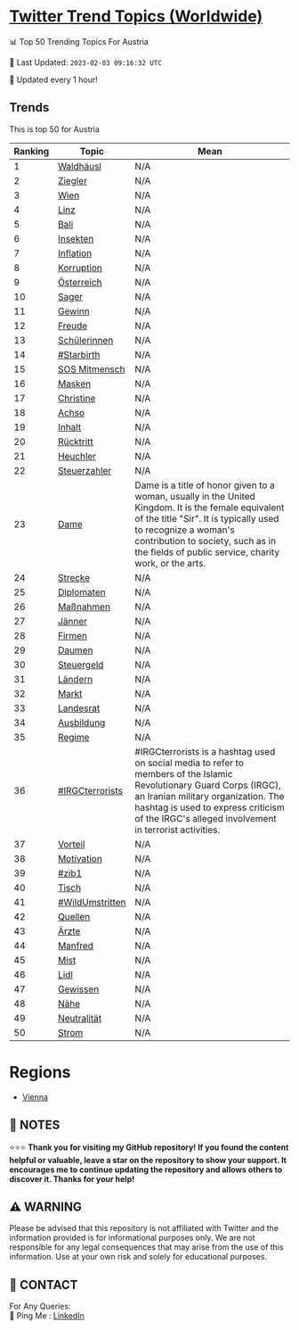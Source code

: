 [Twitter Trend Topics (Worldwide)](https://github.com/ErcinDedeoglu/Twitter-Trend-Topics)
==========


📊 Top 50 Trending Topics For Austria

📆 Last Updated: `2023-02-03 09:16:32 UTC`

🔧 Updated every 1 hour!


## Trends

This is top 50 for Austria

| Ranking | Topic | Mean |
| ------- | ------------ | ------------ |
| 1 | [Waldhäusl](http://twitter.com/search?q=Waldh%c3%a4usl) | N/A |
| 2 | [Ziegler](http://twitter.com/search?q=Ziegler) | N/A |
| 3 | [Wien](http://twitter.com/search?q=Wien) | N/A |
| 4 | [Linz](http://twitter.com/search?q=Linz) | N/A |
| 5 | [Bali](http://twitter.com/search?q=Bali) | N/A |
| 6 | [Insekten](http://twitter.com/search?q=Insekten) | N/A |
| 7 | [Inflation](http://twitter.com/search?q=Inflation) | N/A |
| 8 | [Korruption](http://twitter.com/search?q=Korruption) | N/A |
| 9 | [Österreich](http://twitter.com/search?q=%c3%96sterreich) | N/A |
| 10 | [Sager](http://twitter.com/search?q=Sager) | N/A |
| 11 | [Gewinn](http://twitter.com/search?q=Gewinn) | N/A |
| 12 | [Freude](http://twitter.com/search?q=Freude) | N/A |
| 13 | [Schülerinnen](http://twitter.com/search?q=Sch%c3%bclerinnen) | N/A |
| 14 | [#Starbirth](http://twitter.com/search?q=%23Starbirth) | N/A |
| 15 | [SOS Mitmensch](http://twitter.com/search?q=SOS+Mitmensch) | N/A |
| 16 | [Masken](http://twitter.com/search?q=Masken) | N/A |
| 17 | [Christine](http://twitter.com/search?q=Christine) | N/A |
| 18 | [Achso](http://twitter.com/search?q=Achso) | N/A |
| 19 | [Inhalt](http://twitter.com/search?q=Inhalt) | N/A |
| 20 | [Rücktritt](http://twitter.com/search?q=R%c3%bccktritt) | N/A |
| 21 | [Heuchler](http://twitter.com/search?q=Heuchler) | N/A |
| 22 | [Steuerzahler](http://twitter.com/search?q=Steuerzahler) | N/A |
| 23 | [Dame](http://twitter.com/search?q=Dame) | Dame is a title of honor given to a woman, usually in the United Kingdom. It is the female equivalent of the title "Sir". It is typically used to recognize a woman's contribution to society, such as in the fields of public service, charity work, or the arts. |
| 24 | [Strecke](http://twitter.com/search?q=Strecke) | N/A |
| 25 | [Diplomaten](http://twitter.com/search?q=Diplomaten) | N/A |
| 26 | [Maßnahmen](http://twitter.com/search?q=Ma%c3%9fnahmen) | N/A |
| 27 | [Jänner](http://twitter.com/search?q=J%c3%a4nner) | N/A |
| 28 | [Firmen](http://twitter.com/search?q=Firmen) | N/A |
| 29 | [Daumen](http://twitter.com/search?q=Daumen) | N/A |
| 30 | [Steuergeld](http://twitter.com/search?q=Steuergeld) | N/A |
| 31 | [Ländern](http://twitter.com/search?q=L%c3%a4ndern) | N/A |
| 32 | [Markt](http://twitter.com/search?q=Markt) | N/A |
| 33 | [Landesrat](http://twitter.com/search?q=Landesrat) | N/A |
| 34 | [Ausbildung](http://twitter.com/search?q=Ausbildung) | N/A |
| 35 | [Regime](http://twitter.com/search?q=Regime) | N/A |
| 36 | [#IRGCterrorists](http://twitter.com/search?q=%23IRGCterrorists) | #IRGCterrorists is a hashtag used on social media to refer to members of the Islamic Revolutionary Guard Corps (IRGC), an Iranian military organization. The hashtag is used to express criticism of the IRGC's alleged involvement in terrorist activities. |
| 37 | [Vorteil](http://twitter.com/search?q=Vorteil) | N/A |
| 38 | [Motivation](http://twitter.com/search?q=Motivation) | N/A |
| 39 | [#zib1](http://twitter.com/search?q=%23zib1) | N/A |
| 40 | [Tisch](http://twitter.com/search?q=Tisch) | N/A |
| 41 | [#WildUmstritten](http://twitter.com/search?q=%23WildUmstritten) | N/A |
| 42 | [Quellen](http://twitter.com/search?q=Quellen) | N/A |
| 43 | [Ärzte](http://twitter.com/search?q=%c3%84rzte) | N/A |
| 44 | [Manfred](http://twitter.com/search?q=Manfred) | N/A |
| 45 | [Mist](http://twitter.com/search?q=Mist) | N/A |
| 46 | [Lidl](http://twitter.com/search?q=Lidl) | N/A |
| 47 | [Gewissen](http://twitter.com/search?q=Gewissen) | N/A |
| 48 | [Nähe](http://twitter.com/search?q=N%c3%a4he) | N/A |
| 49 | [Neutralität](http://twitter.com/search?q=Neutralit%c3%a4t) | N/A |
| 50 | [Strom](http://twitter.com/search?q=Strom) | N/A |



# Regions

* [Vienna](</Austria/Vienna.md>)



## 📝 NOTES

⭐⭐⭐ **Thank you for visiting my GitHub repository! If you found the content helpful or valuable, leave a star on the repository to show your support. It encourages me to continue updating the repository and allows others to discover it. Thanks for your help!**


## ⚠️ WARNING

Please be advised that this repository is not affiliated with Twitter and the information provided is for informational purposes only. We are not responsible for any legal consequences that may arise from the use of this information. Use at your own risk and solely for educational purposes.


## 📨 CONTACT

 For Any Queries:  
            🏓 Ping Me : [LinkedIn](https://www.linkedin.com/in/ercindedeoglu/)
